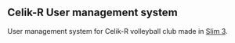 ## Celik-R User management system
User management system for Celik-R volleyball club made in [Slim 3](https://www.slimframework.com/).
